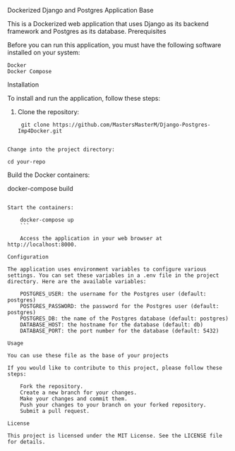 Dockerized Django and Postgres Application Base

This is a Dockerized web application that uses Django as its backend framework and Postgres as its database.
Prerequisites

Before you can run this application, you must have the following software installed on your system:

    Docker
    Docker Compose

Installation

To install and run the application, follow these steps:

1. Clone the repository:

        git clone https://github.com/MastersMasterM/Django-Postgres-Imp4Docker.git
```

Change into the project directory:

cd your-repo
```

Build the Docker containers:

docker-compose build
```

Start the containers:

    docker-compose up
    ```

    Access the application in your web browser at http://localhost:8000.

Configuration

The application uses environment variables to configure various settings. You can set these variables in a .env file in the project directory. Here are the available variables:

    POSTGRES_USER: the username for the Postgres user (default: postgres)
    POSTGRES_PASSWORD: the password for the Postgres user (default: postgres)
    POSTGRES_DB: the name of the Postgres database (default: postgres)
    DATABASE_HOST: the hostname for the database (default: db)
    DATABASE_PORT: the port number for the database (default: 5432)

Usage

You can use these file as the base of your projects

If you would like to contribute to this project, please follow these steps:

    Fork the repository.
    Create a new branch for your changes.
    Make your changes and commit them.
    Push your changes to your branch on your forked repository.
    Submit a pull request.

License

This project is licensed under the MIT License. See the LICENSE file for details.
